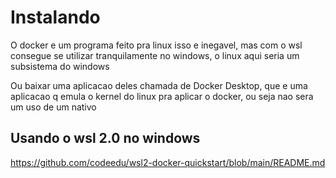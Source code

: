 # Instalando

O docker e um programa feito pra linux isso e inegavel, mas com o wsl consegue se utilizar tranquilamente no windows, o linux aqui seria um subsistema do windows

Ou baixar uma aplicacao deles chamada de Docker Desktop, que e uma aplicacao q emula o kernel do linux pra aplicar o docker, ou seja nao sera um uso de um nativo

## Usando o wsl 2.0 no windows

https://github.com/codeedu/wsl2-docker-quickstart/blob/main/README.md